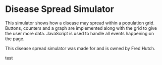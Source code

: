# Disease Spread Simulator

This simulator shows how a disease may spread within a population grid.  Buttons, counters and a graph are implemented along with the grid to give the user more data.  JavaScript is used to handle all events happening on the page.

This disease spread simulator was made for and is owned by Fred Hutch.

test
